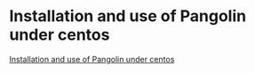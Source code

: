 # Installation and use of Pangolin under centos
[Installation and use of Pangolin under centos](https://aiwithcloud.com/2022/09/15/installation_and_use_of_pangolin_under_centos/)